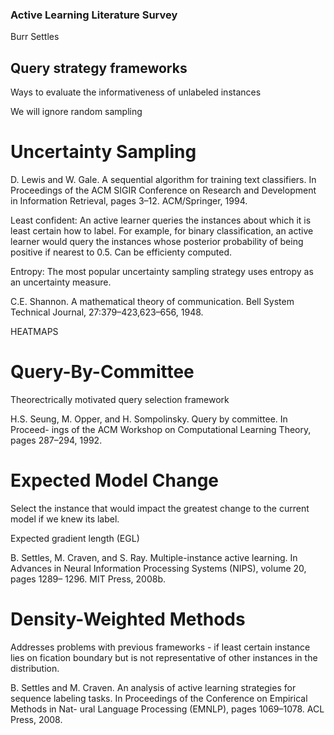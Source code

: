 ### Active Learning Literature Survey 
Burr Settles 

## Query strategy frameworks 

Ways to evaluate the informativeness of unlabeled instances 

We will ignore random sampling

# Uncertainty Sampling 

D. Lewis and W. Gale. A sequential algorithm for training text classifiers. In
Proceedings of the ACM SIGIR Conference on Research and Development in Information Retrieval, pages 3–12. ACM/Springer, 1994.

Least confident: An active learner queries the instances about which it is least certain how to label. For example, for binary classification, an active learner would query the instances whose posterior probability of being positive if nearest to 0.5. Can be efficienty computed.


Entropy: The most popular uncertainty sampling strategy uses entropy as an uncertainty measure.

C.E. Shannon. A mathematical theory of communication. Bell System Technical Journal, 27:379–423,623–656, 1948.

HEATMAPS

# Query-By-Committee

Theorectrically motivated query selection framework

H.S. Seung, M. Opper, and H. Sompolinsky. Query by committee. In Proceed- ings of the ACM Workshop on Computational Learning Theory, pages 287–294, 1992.

# Expected Model Change 

Select the instance that would impact the greatest change to the current model if we knew its label.

Expected gradient length (EGL)

B. Settles, M. Craven, and S. Ray. Multiple-instance active learning. In Advances in Neural Information Processing Systems (NIPS), volume 20, pages 1289– 1296. MIT Press, 2008b.

# Density-Weighted Methods

Addresses problems with previous frameworks - if least certain instance lies on fication boundary but is not representative of other instances in the distribution. 

B. Settles and M. Craven. An analysis of active learning strategies for sequence labeling tasks. In Proceedings of the Conference on Empirical Methods in Nat- ural Language Processing (EMNLP), pages 1069–1078. ACL Press, 2008.